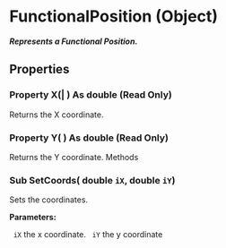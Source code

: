 # FunctionalPosition (Object)

**_Represents a Functional Position._**

## Properties

### Property **X**(| ) As double (Read Only)

   Returns the X coordinate.  
### Property **Y**( ) As double (Read Only)

   Returns the Y coordinate.  Methods

### Sub **SetCoords**( double  `iX`,  double  `iY`)

   Sets the coordinates.

**Parameters:**

` iX`      the x coordinate.
` iY`      the y coordinate